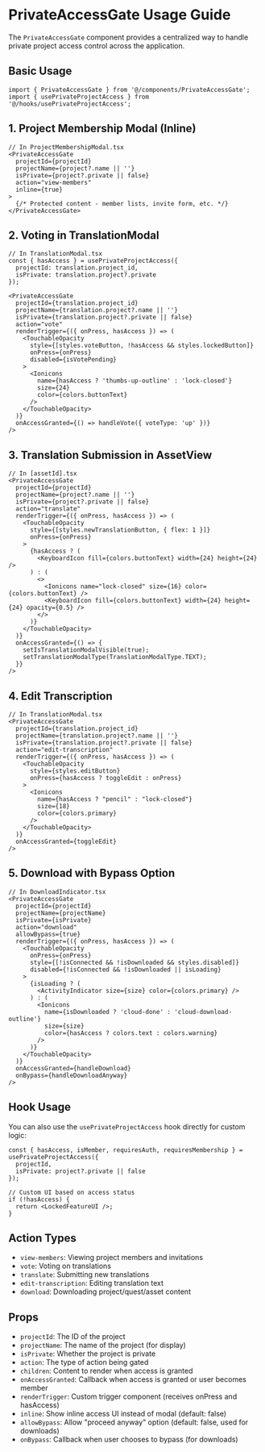 # PrivateAccessGate Usage Guide

The `PrivateAccessGate` component provides a centralized way to handle private project access control across the application.

## Basic Usage

```tsx
import { PrivateAccessGate } from '@/components/PrivateAccessGate';
import { usePrivateProjectAccess } from '@/hooks/usePrivateProjectAccess';
```

## 1. Project Membership Modal (Inline)

```tsx
// In ProjectMembershipModal.tsx
<PrivateAccessGate
  projectId={projectId}
  projectName={project?.name || ''}
  isPrivate={project?.private || false}
  action="view-members"
  inline={true}
>
  {/* Protected content - member lists, invite form, etc. */}
</PrivateAccessGate>
```

## 2. Voting in TranslationModal

```tsx
// In TranslationModal.tsx
const { hasAccess } = usePrivateProjectAccess({ 
  projectId: translation.project_id, 
  isPrivate: translation.project?.private 
});

<PrivateAccessGate
  projectId={translation.project_id}
  projectName={translation.project?.name || ''}
  isPrivate={translation.project?.private || false}
  action="vote"
  renderTrigger={({ onPress, hasAccess }) => (
    <TouchableOpacity
      style={[styles.voteButton, !hasAccess && styles.lockedButton]}
      onPress={onPress}
      disabled={isVotePending}
    >
      <Ionicons
        name={hasAccess ? 'thumbs-up-outline' : 'lock-closed'}
        size={24}
        color={colors.buttonText}
      />
    </TouchableOpacity>
  )}
  onAccessGranted={() => handleVote({ voteType: 'up' })}
/>
```

## 3. Translation Submission in AssetView

```tsx
// In [assetId].tsx
<PrivateAccessGate
  projectId={projectId}
  projectName={project?.name || ''}
  isPrivate={project?.private || false}
  action="translate"
  renderTrigger={({ onPress, hasAccess }) => (
    <TouchableOpacity
      style={[styles.newTranslationButton, { flex: 1 }]}
      onPress={onPress}
    >
      {hasAccess ? (
        <KeyboardIcon fill={colors.buttonText} width={24} height={24} />
      ) : (
        <>
          <Ionicons name="lock-closed" size={16} color={colors.buttonText} />
          <KeyboardIcon fill={colors.buttonText} width={24} height={24} opacity={0.5} />
        </>
      )}
    </TouchableOpacity>
  )}
  onAccessGranted={() => {
    setIsTranslationModalVisible(true);
    setTranslationModalType(TranslationModalType.TEXT);
  }}
/>
```

## 4. Edit Transcription

```tsx
// In TranslationModal.tsx
<PrivateAccessGate
  projectId={translation.project_id}
  projectName={translation.project?.name || ''}
  isPrivate={translation.project?.private || false}
  action="edit-transcription"
  renderTrigger={({ onPress, hasAccess }) => (
    <TouchableOpacity 
      style={styles.editButton} 
      onPress={hasAccess ? toggleEdit : onPress}
    >
      <Ionicons 
        name={hasAccess ? "pencil" : "lock-closed"} 
        size={18} 
        color={colors.primary} 
      />
    </TouchableOpacity>
  )}
  onAccessGranted={toggleEdit}
/>
```

## 5. Download with Bypass Option

```tsx
// In DownloadIndicator.tsx
<PrivateAccessGate
  projectId={projectId}
  projectName={projectName}
  isPrivate={isPrivate}
  action="download"
  allowBypass={true}
  renderTrigger={({ onPress, hasAccess }) => (
    <TouchableOpacity
      onPress={onPress}
      style={[!isConnected && !isDownloaded && styles.disabled]}
      disabled={!isConnected && !isDownloaded || isLoading}
    >
      {isLoading ? (
        <ActivityIndicator size={size} color={colors.primary} />
      ) : (
        <Ionicons
          name={isDownloaded ? 'cloud-done' : 'cloud-download-outline'}
          size={size}
          color={hasAccess ? colors.text : colors.warning}
        />
      )}
    </TouchableOpacity>
  )}
  onAccessGranted={handleDownload}
  onBypass={handleDownloadAnyway}
/>
```

## Hook Usage

You can also use the `usePrivateProjectAccess` hook directly for custom logic:

```tsx
const { hasAccess, isMember, requiresAuth, requiresMembership } = usePrivateProjectAccess({
  projectId,
  isPrivate: project?.private || false
});

// Custom UI based on access status
if (!hasAccess) {
  return <LockedFeatureUI />;
}
```

## Action Types

- `view-members`: Viewing project members and invitations
- `vote`: Voting on translations
- `translate`: Submitting new translations
- `edit-transcription`: Editing translation text
- `download`: Downloading project/quest/asset content

## Props

- `projectId`: The ID of the project
- `projectName`: The name of the project (for display)
- `isPrivate`: Whether the project is private
- `action`: The type of action being gated
- `children`: Content to render when access is granted
- `onAccessGranted`: Callback when access is granted or user becomes member
- `renderTrigger`: Custom trigger component (receives onPress and hasAccess)
- `inline`: Show inline access UI instead of modal (default: false)
- `allowBypass`: Allow "proceed anyway" option (default: false, used for downloads)
- `onBypass`: Callback when user chooses to bypass (for downloads) 